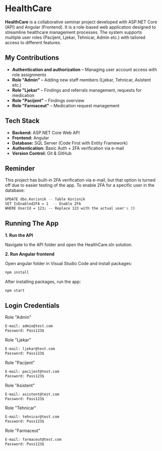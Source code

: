 # HealthCare

**HealthCare** is a collaborative seminar project developed with ASP.NET Core (API) and Angular (Frontend). It is a role-based web application designed to streamline healthcare management processes. The system supports multiple user roles (Pacijent, Ljekar, Tehnicar, Admin etc.) with tailored access to different features.



## My Contributions

- **Authentication and authorization** – Managing user account access with role assignments
- **Role "Admin"** – Adding new staff members (Ljekar, Tehnicar, Asistent etc.)
- **Role "Ljekar"** – Findings and referrals management, requests for medication
- **Role "Pacijent"** – Findings overview
- **Role "Farmaceut"** – Medication request management
  


## Tech Stack

- **Backend:** ASP.NET Core Web API  
- **Frontend:** Angular  
- **Database:** SQL Server (Code First with Entity Framework)  
- **Authentication:** Basic Auth + 2FA verification via e-mail  
- **Version Control:** Git & GitHub



## Reminder

This project has built-in 2FA verification via e-mail, but that option is turned off due to easier testing of the app. To enable 2FA for a specific user in the database:  
```bash
UPDATE dbo.Korisnik -- Table Korisnik
SET IsEnabled2FA = 1  -- Enable 2FA 
WHERE UserId = 123; -- Replace 123 with the actual user's ID
```



## Running The App

**1. Run the API**

Navigate to the API folder and open the HealthCare.sln solution.

**2. Run Angular frontend**

Open angular folder in Visual Studio Code and install packages:
```bash
npm install
```
After installing packages, run the app: 
```bash
npm start
```



## Login Credentials

Role "Admin"
```bash
E-mail: admin@test.com
Password: Pass123$
```
Role "Ljekar"
```bash
E-mail: ljekar@test.com
Password: Pass123$
```
Role "Pacijent"
```bash
E-mail: pacijent@test.com
Password: Pass123$
```
Role "Asistent"
```bash
E-mail: asistent@test.com
Password: Pass123$
```
Role "Tehnicar"
```bash
E-mail: tehnicar@test.com
Password: Pass123$
```
Role "Farmaceut"
```bash
E-mail: farmaceut@test.com
Password: Pass123$
```



